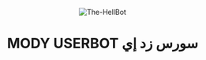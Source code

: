 <p align="center">
  <img src="( https://telegra.ph/file/2e8f538cf69b77c527ce6.jpg](https://telegra.ph/file/dd6c46b812395a1b607e9.jpg )" alt="The-HellBot">
</p>
<h1 align="center">
  <b> MODY USERBOT  سورس زد إي</b>
</h1>

